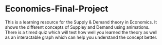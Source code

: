 # Economics-Final-Project
This is a learning resource for the Supply & Demand theory in Economics. It shows the different concepts of Suppley and Demand using
animations. There is a timed quiz which will test how well you learned the theory as well as an interactable graph which can help you
understand the concept better. 
